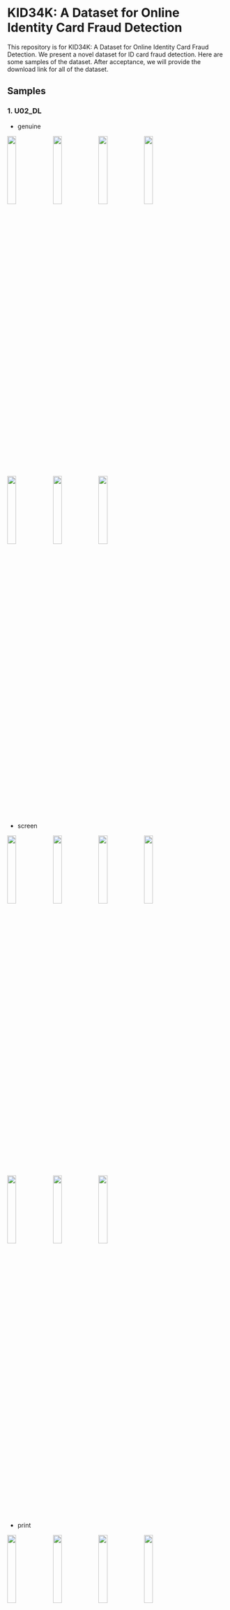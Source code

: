 # KID34K: A Dataset for Online Identity Card Fraud Detection


This repository is for KID34K: A Dataset for Online Identity Card Fraud Detection.
We present a novel dataset for ID card fraud detection.
Here are some samples of the dataset. 
After acceptance, we will provide the download link for all of the dataset.

## Samples 

### 1. U02_DL
   - genuine
<img src="https://github.com/DASH-Lab/idcard_fraud_detection/assets/79193743/fe8df053-6827-4592-a72f-b9561bdabd56" width=20% height = 20%>
<img src="https://github.com/DASH-Lab/idcard_fraud_detection/assets/79193743/16872bab-ba73-4a7d-aa05-b139a9542c58" width=20% height = 20%>
<img src="https://github.com/DASH-Lab/idcard_fraud_detection/assets/79193743/bd715665-439e-4347-96fa-0827e6860ec4" width=20% height = 20%>
<img src="https://github.com/DASH-Lab/idcard_fraud_detection/assets/79193743/d47add44-70c3-46ef-b575-acbbac9159d2" width=20% height = 20%>
<img src="https://github.com/DASH-Lab/idcard_fraud_detection/assets/79193743/83b3c495-56b4-4e48-b9dd-3ef8733dbb46" width=20% height = 20%>
<img src="https://github.com/DASH-Lab/idcard_fraud_detection/assets/79193743/dbedca3b-3c28-4ddc-aede-b238ca0b1b69" width=20% height = 20%>
<img src="https://github.com/DASH-Lab/idcard_fraud_detection/assets/79193743/a105ac1d-b727-4889-adb1-f00a5cb11f57" width=20% height = 20%>

   - screen
<img src="https://github.com/DASH-Lab/idcard_fraud_detection/assets/79193743/fbec2fd1-f0f6-48be-aabb-aa17ad7d2d20" width=20% height = 20%>
<img src="https://github.com/DASH-Lab/idcard_fraud_detection/assets/79193743/7ade96ed-5bb8-41fc-8a54-2f73b4ac071c" width=20% height = 20%>
<img src="https://github.com/DASH-Lab/idcard_fraud_detection/assets/79193743/e466a539-2df4-4075-8a87-d2423070cb13" width=20% height = 20%>
<img src="https://github.com/DASH-Lab/idcard_fraud_detection/assets/79193743/3faf654d-b12b-47de-b56a-d05e72ac4c8c" width=20% height = 20%>
<img src="https://github.com/DASH-Lab/idcard_fraud_detection/assets/79193743/5f52de45-1188-4253-afde-e3c852d37aca" width=20% height = 20%>
<img src="https://github.com/DASH-Lab/idcard_fraud_detection/assets/79193743/a0dbecf0-29b2-41cb-879b-32498f0a7c43" width=20% height = 20%>
<img src="https://github.com/DASH-Lab/idcard_fraud_detection/assets/79193743/cc0c9058-c881-4168-9737-d08d9fed9d1b" width=20% height = 20%>

   - print  
<img src="https://github.com/DASH-Lab/idcard_fraud_detection/assets/79193743/139b3cad-2a04-45fb-a3b3-2fe07e8050f4" width=20% height = 20%>
<img src="https://github.com/DASH-Lab/idcard_fraud_detection/assets/79193743/f5364004-4a79-4f74-bf15-67fcf1ace25d" width=20% height = 20%>
<img src="https://github.com/DASH-Lab/idcard_fraud_detection/assets/79193743/cbf1ed73-ec2f-4a14-974b-58d0777def10" width=20% height = 20%>
<img src="https://github.com/DASH-Lab/idcard_fraud_detection/assets/79193743/52f159de-81b3-474d-846d-8e2e1e3b9ebc" width=20% height = 20%>
<img src="https://github.com/DASH-Lab/idcard_fraud_detection/assets/79193743/b7bc8677-dee7-4293-a6f2-8259763807bb" width=20% height = 20%>
<img src="https://github.com/DASH-Lab/idcard_fraud_detection/assets/79193743/6751f3b8-2779-4586-94d2-4a989ffc8a58" width=20% height = 20%>
<img src="https://github.com/DASH-Lab/idcard_fraud_detection/assets/79193743/b2cc3968-15ca-4e04-a22b-648fda1d84fa" width=20% height = 20%>

___

### 2. U07_DL
   - genuine
<img src="https://github.com/DASH-Lab/idcard_fraud_detection/assets/79193743/6929fd4b-8dd7-4597-9057-3a701a3a8670" width=20% height = 20%>
<img src="https://github.com/DASH-Lab/idcard_fraud_detection/assets/79193743/0ec2d4a7-0a35-4372-96a1-31607a14ad95" width=20% height = 20%>
<img src="https://github.com/DASH-Lab/idcard_fraud_detection/assets/79193743/6b7a696c-8d6f-4da0-a0d8-763a183918f2" width=20% height = 20%>
<img src="https://github.com/DASH-Lab/idcard_fraud_detection/assets/79193743/7e59443a-03fc-4be2-8fa0-e42801990d92" width=20% height = 20%>
<img src="https://github.com/DASH-Lab/idcard_fraud_detection/assets/79193743/560f0979-22df-46f8-a26d-6fa0f9163bab" width=20% height = 20%>
<img src="https://github.com/DASH-Lab/idcard_fraud_detection/assets/79193743/62975747-ed48-40ae-84b9-7f4bc46202cb" width=20% height = 20%>
<img src="https://github.com/DASH-Lab/idcard_fraud_detection/assets/79193743/7df02b89-c0b2-45b8-a66e-ed426f0e4d56" width=20% height = 20%>

   - screen
<img src="https://github.com/DASH-Lab/idcard_fraud_detection/assets/79193743/fcfebe18-42fc-4ef8-b8a9-433a8f3f65c0" width=20% height = 20%>
<img src="https://github.com/DASH-Lab/idcard_fraud_detection/assets/79193743/feab942d-b21f-4652-ab8b-c97af189c6a7" width=20% height = 20%>
<img src="https://github.com/DASH-Lab/idcard_fraud_detection/assets/79193743/5563c509-7797-4b3b-bd91-0566efc9caa0" width=20% height = 20%>
<img src="https://github.com/DASH-Lab/idcard_fraud_detection/assets/79193743/d53158da-196c-495a-b15f-10bb43751dfa" width=20% height = 20%>
<img src="https://github.com/DASH-Lab/idcard_fraud_detection/assets/79193743/c7cc1e20-a63b-42be-b46d-a93c7b71d23a" width=20% height = 20%>
<img src="https://github.com/DASH-Lab/idcard_fraud_detection/assets/79193743/1449e397-f989-41de-936c-cf92ab518695" width=20% height = 20%>
<img src="https://github.com/DASH-Lab/idcard_fraud_detection/assets/79193743/e36fd44e-2cd0-40c7-8f61-2e05cee3ce61" width=20% height = 20%>


   - print
<img src="https://github.com/DASH-Lab/idcard_fraud_detection/assets/79193743/1cf10324-7cdf-4043-b21c-e8cea34c9505" width=20% height = 20%>
<img src="https://github.com/DASH-Lab/idcard_fraud_detection/assets/79193743/0a66699e-507f-4694-996e-dd1d3606e10a" width=20% height = 20%>
<img src="https://github.com/DASH-Lab/idcard_fraud_detection/assets/79193743/d0b9dcf6-d45b-4ffc-b740-661bd0f906ff" width=20% height = 20%>
<img src="https://github.com/DASH-Lab/idcard_fraud_detection/assets/79193743/b5c46f5b-c884-4142-b88e-2a791f18d6f0" width=20% height = 20%>
<img src="https://github.com/DASH-Lab/idcard_fraud_detection/assets/79193743/81b9e223-4e65-4895-ab78-0f9fed622140" width=20% height = 20%>
<img src="https://github.com/DASH-Lab/idcard_fraud_detection/assets/79193743/efec01c0-26a6-420c-b9c7-80da47f5ed71" width=20% height = 20%>
<img src="https://github.com/DASH-Lab/idcard_fraud_detection/assets/79193743/d1fd6edf-ca84-44ce-871a-f6b101d495f3" width=20% height = 20%>

___

### 3. U07_ID
   - genuine
<img src="https://github.com/DASH-Lab/idcard_fraud_detection/assets/79193743/93f8f10b-f9bb-4fac-937f-3c4099f2562d" width=20% height = 20%>
<img src="https://github.com/DASH-Lab/idcard_fraud_detection/assets/79193743/1baa949b-d541-484a-87c2-8f9b6b3c72a5" width=20% height = 20%>
<img src="https://github.com/DASH-Lab/idcard_fraud_detection/assets/79193743/ea121f1e-c4e6-41f8-8f50-8f536800c9ed" width=20% height = 20%>
<img src="https://github.com/DASH-Lab/idcard_fraud_detection/assets/79193743/af7705ef-f45a-4497-a358-fa4f025c04d1" width=20% height = 20%>
<img src="https://github.com/DASH-Lab/idcard_fraud_detection/assets/79193743/52d440f0-425e-4d9e-b204-f205045b64dc" width=20% height = 20%>
<img src="https://github.com/DASH-Lab/idcard_fraud_detection/assets/79193743/eed28f0c-f6a8-49cc-b70c-cdcc4e8115c4" width=20% height = 20%>
<img src="https://github.com/DASH-Lab/idcard_fraud_detection/assets/79193743/1e91cfea-6820-45b9-9dab-6e7f0b152d4e" width=20% height = 20%>

   - screen
<img src="https://github.com/DASH-Lab/idcard_fraud_detection/assets/79193743/a4ff9b19-95bf-41d3-aef9-56fdcabfaeee" width=20% height = 20%>
<img src="https://github.com/DASH-Lab/idcard_fraud_detection/assets/79193743/88f4ca0e-dc1b-4a52-aa02-de725cfc3975" width=20% height = 20%>
<img src="https://github.com/DASH-Lab/idcard_fraud_detection/assets/79193743/00ca4eb6-9929-4868-8a6d-da7adcdaf688" width=20% height = 20%>
<img src="https://github.com/DASH-Lab/idcard_fraud_detection/assets/79193743/99bf1d72-8563-4eb3-9bd1-e949832b3f1b" width=20% height = 20%>
<img src="https://github.com/DASH-Lab/idcard_fraud_detection/assets/79193743/5d0e2094-f648-49e8-93da-d80e815f1eae" width=20% height = 20%>
<img src="https://github.com/DASH-Lab/idcard_fraud_detection/assets/79193743/a30b8515-f367-4938-b13b-4a3a8d07a923" width=20% height = 20%>
<img src="https://github.com/DASH-Lab/idcard_fraud_detection/assets/79193743/c5b51c00-bf8d-4e6e-80d7-40ef61f5ec54" width=20% height = 20%>

   - print
<img src="https://github.com/DASH-Lab/idcard_fraud_detection/assets/79193743/120b7eb7-bf8d-475a-871a-c7b14e53ecf9" width=20% height = 20%>
<img src="https://github.com/DASH-Lab/idcard_fraud_detection/assets/79193743/214195c0-e98a-4b36-9fe5-a8fc5a365322" width=20% height = 20%>
<img src="https://github.com/DASH-Lab/idcard_fraud_detection/assets/79193743/a9b7b30d-adb6-4078-bb75-5925333c073a" width=20% height = 20%>
<img src="https://github.com/DASH-Lab/idcard_fraud_detection/assets/79193743/60bb6e15-1853-4655-8a8e-c4827f38658c" width=20% height = 20%>
<img src="https://github.com/DASH-Lab/idcard_fraud_detection/assets/79193743/78ef12c1-a12f-4441-ae4e-05e861f8d01d" width=20% height = 20%>
<img src="https://github.com/DASH-Lab/idcard_fraud_detection/assets/79193743/6ae94f68-3ef4-455a-85eb-15f49699e33d" width=20% height = 20%>
<img src="https://github.com/DASH-Lab/idcard_fraud_detection/assets/79193743/e51c0fbe-a307-4cbd-a07e-e00c30c9bb1e" width=20% height = 20%>

___

### 4. U12_DL
   - genuine
<img src="https://github.com/DASH-Lab/idcard_fraud_detection/assets/79193743/c391b0e9-b130-465a-9039-9d95154b6d2a" width=20% height = 20%>
<img src="https://github.com/DASH-Lab/idcard_fraud_detection/assets/79193743/ecfe2e1b-8fc9-4e77-b4f8-a5fdcbd1d90f" width=20% height = 20%>
<img src="https://github.com/DASH-Lab/idcard_fraud_detection/assets/79193743/09e13cc2-ef8b-41bf-abbe-ebbbcbbac2d1" width=20% height = 20%>
<img src="https://github.com/DASH-Lab/idcard_fraud_detection/assets/79193743/4cd025a7-7515-45fa-8016-e8264e15d239" width=20% height = 20%>
<img src="https://github.com/DASH-Lab/idcard_fraud_detection/assets/79193743/fae5ca07-6361-4a40-9bf9-f19cfcab29f4" width=20% height = 20%>
<img src="https://github.com/DASH-Lab/idcard_fraud_detection/assets/79193743/74703a62-4fa2-4650-b6dc-ae3087a81c8c" width=20% height = 20%>
<img src="https://github.com/DASH-Lab/idcard_fraud_detection/assets/79193743/9f5adc7a-2179-4278-9ecf-9a3029c8249c" width=20% height = 20%>

   - screen
<img src="https://github.com/DASH-Lab/idcard_fraud_detection/assets/79193743/a848f92d-9f0a-4c69-be7e-974d55fde802" width=20% height = 20%>
<img src="https://github.com/DASH-Lab/idcard_fraud_detection/assets/79193743/6e0cca19-6329-481e-a55f-aa67222d0548" width=20% height = 20%>
<img src="https://github.com/DASH-Lab/idcard_fraud_detection/assets/79193743/d902f5b9-3a9f-442d-a1db-ec38da78d1e3" width=20% height = 20%>
<img src="https://github.com/DASH-Lab/idcard_fraud_detection/assets/79193743/a6f29477-f41e-496c-9c9d-01839be260e8" width=20% height = 20%>
<img src="https://github.com/DASH-Lab/idcard_fraud_detection/assets/79193743/dab8e657-63a3-4bad-b05f-ac456cdfa454" width=20% height = 20%>
<img src="https://github.com/DASH-Lab/idcard_fraud_detection/assets/79193743/f82e6430-8a44-43b9-b8e8-2be9321420de" width=20% height = 20%>
<img src="https://github.com/DASH-Lab/idcard_fraud_detection/assets/79193743/89cd1dcb-978d-4aed-9939-58a671a19408" width=20% height = 20%>

   - print
<img src="https://github.com/DASH-Lab/idcard_fraud_detection/assets/79193743/315471e6-146b-4e9b-8af2-f28878947ed4" width=20% height = 20%>
<img src="https://github.com/DASH-Lab/idcard_fraud_detection/assets/79193743/9f5823b3-e0ef-47f0-a691-0bb143969d7d" width=20% height = 20%>
<img src="https://github.com/DASH-Lab/idcard_fraud_detection/assets/79193743/945de30c-b348-44c0-9693-1954c1f28852" width=20% height = 20%>
<img src="https://github.com/DASH-Lab/idcard_fraud_detection/assets/79193743/af5fd8c0-5213-4fb2-8f99-23f0db44301c" width=20% height = 20%>
<img src="https://github.com/DASH-Lab/idcard_fraud_detection/assets/79193743/d41ad388-8462-442b-b0e0-7d4de9fba76e" width=20% height = 20%>
<img src="https://github.com/DASH-Lab/idcard_fraud_detection/assets/79193743/31347166-2f85-43e3-ac1f-ec07b47f7c71" width=20% height = 20%>
<img src="https://github.com/DASH-Lab/idcard_fraud_detection/assets/79193743/3e50fc5d-5ba7-4372-99c3-52f1ecc0c3a0" width=20% height = 20%>

___

### 5. U12_ID
   - genuine
<img src="https://github.com/DASH-Lab/idcard_fraud_detection/assets/79193743/584accc9-49d7-46d0-93f9-ce0f8a418d48" width=20% height = 20%>
<img src="https://github.com/DASH-Lab/idcard_fraud_detection/assets/79193743/e6a4f94e-4b56-4c81-b303-7edd69903c30" width=20% height = 20%>
<img src="https://github.com/DASH-Lab/idcard_fraud_detection/assets/79193743/fbefca95-1048-4d0f-aa7e-75a7e6991af3" width=20% height = 20%>
<img src="https://github.com/DASH-Lab/idcard_fraud_detection/assets/79193743/52bc6675-94bd-4016-ab04-9a5c1a308606" width=20% height = 20%>
<img src="https://github.com/DASH-Lab/idcard_fraud_detection/assets/79193743/ebaf5f22-49f3-421d-8699-c04178ba2a43" width=20% height = 20%>
<img src="https://github.com/DASH-Lab/idcard_fraud_detection/assets/79193743/26c8416b-6b48-4b2b-91bc-8d83f0b64091" width=20% height = 20%>
<img src="https://github.com/DASH-Lab/idcard_fraud_detection/assets/79193743/bc6603ca-f2ef-41e5-92a9-bec56a5c3d75" width=20% height = 20%>

   - screen
<img src="https://github.com/DASH-Lab/idcard_fraud_detection/assets/79193743/9c0a5904-2cf2-4dfa-866e-1699b6c253b1" width=20% height = 20%>
<img src="https://github.com/DASH-Lab/idcard_fraud_detection/assets/79193743/f287ae6f-5a4e-40ad-a29a-d0e42384f050" width=20% height = 20%>
<img src="https://github.com/DASH-Lab/idcard_fraud_detection/assets/79193743/a6965033-62d5-4f4c-9208-3241dfb62f86" width=20% height = 20%>
<img src="https://github.com/DASH-Lab/idcard_fraud_detection/assets/79193743/62c14458-c0f8-4e38-a17b-a6b97039b6ed" width=20% height = 20%>
<img src="https://github.com/DASH-Lab/idcard_fraud_detection/assets/79193743/f43a5d22-c75c-4ccb-bbae-a32ac8b51c12" width=20% height = 20%>
<img src="https://github.com/DASH-Lab/idcard_fraud_detection/assets/79193743/ed46bebf-b253-4bea-8a51-e4c7e994fa80" width=20% height = 20%>
<img src="https://github.com/DASH-Lab/idcard_fraud_detection/assets/79193743/538c9376-d71b-4113-8719-70c85fd49999" width=20% height = 20%>

   - print
<img src="https://github.com/DASH-Lab/idcard_fraud_detection/assets/79193743/87f5ed16-0459-44ea-a284-3299dac6e80b" width=20% height = 20%>
<img src="https://github.com/DASH-Lab/idcard_fraud_detection/assets/79193743/ffaad3f6-2ecf-4d81-b342-794706b1c916" width=20% height = 20%>
<img src="https://github.com/DASH-Lab/idcard_fraud_detection/assets/79193743/0202ece5-502a-4fcf-a104-a672e148e0f7" width=20% height = 20%>
<img src="https://github.com/DASH-Lab/idcard_fraud_detection/assets/79193743/d5eeb922-77f9-4e17-bfbc-b8bc775a8153" width=20% height = 20%>
<img src="https://github.com/DASH-Lab/idcard_fraud_detection/assets/79193743/973ac313-5301-44e8-ba5d-4f531b7bf796" width=20% height = 20%>
<img src="https://github.com/DASH-Lab/idcard_fraud_detection/assets/79193743/4335f665-0705-45b6-80a5-db088be6c298" width=20% height = 20%>
<img src="https://github.com/DASH-Lab/idcard_fraud_detection/assets/79193743/8f24217c-bed8-4709-8839-46cb3581dd06" width=20% height = 20%>









